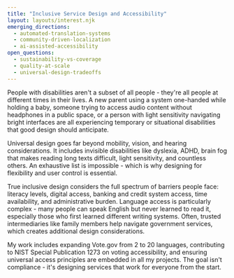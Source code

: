 ```yaml
---
title: "Inclusive Service Design and Accessibility"
layout: layouts/interest.njk
emerging_directions:
  - automated-translation-systems
  - community-driven-localization
  - ai-assisted-accessibility
open_questions:
  - sustainability-vs-coverage
  - quality-at-scale
  - universal-design-tradeoffs
---
```


People with disabilities aren't a subset of all people - they're all people at different times in their lives. A new parent using a system one-handed while holding a baby, someone trying to access audio content without headphones in a public space, or a person with light sensitivity navigating bright interfaces are all experiencing temporary or situational disabilities that good design should anticipate.

Universal design goes far beyond mobility, vision, and hearing considerations. It includes invisible disabilities like dyslexia, ADHD, brain fog that makes reading long texts difficult, light sensitivity, and countless others. An exhaustive list is impossible - which is why designing for flexibility and user control is essential.

True inclusive design considers the full spectrum of barriers people face: literacy levels, digital access, banking and credit system access, time availability, and administrative burden. Language access is particularly complex - many people can speak English but never learned to read it, especially those who first learned different writing systems. Often, trusted intermediaries like family members help navigate government services, which creates additional design considerations.

My work includes expanding Vote.gov from 2 to 20 languages, contributing to NIST Special Publication 1273 on voting accessibility, and ensuring universal access principles are embedded in all my projects. The goal isn't compliance - it's designing services that work for everyone from the start.